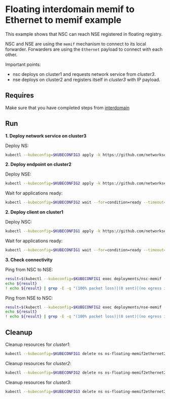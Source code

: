 # Floating interdomain memif to Ethernet to memif example

This example shows that NSC can reach NSE registered in floating registry.

NSC and NSE are using the `memif` mechanism to connect to its local forwarder.
Forwarders are using the `Ethernet` payload to connect with each other.

Important points:
- nsc deploys on cluster1 and requests network service from *cluster3*.
- nse deploys on cluster2 and registers itself in *cluster3* with IP payload.

## Requires

Make sure that you have completed steps from [interdomain](../../suites/basic)

## Run

**1. Deploy network service on cluster3**

Deploy NS:
```bash
kubectl --kubeconfig=$KUBECONFIG3 apply -k https://github.com/networkservicemesh/deployments-k8s/examples/interdomain/usecases/floating_Memif2Ethernet2Memif/cluster3?ref=16b594d4a3306d2700e433df3d71ab62f43e62f7
```

**2. Deploy endpoint on cluster2**

Deploy NSE:
```bash
kubectl --kubeconfig=$KUBECONFIG2 apply -k https://github.com/networkservicemesh/deployments-k8s/examples/interdomain/usecases/floating_Memif2Ethernet2Memif/cluster2?ref=16b594d4a3306d2700e433df3d71ab62f43e62f7
```

Wait for applications ready:
```bash
kubectl --kubeconfig=$KUBECONFIG2 wait --for=condition=ready --timeout=2m pod -l app=nse-memif -n ns-floating-memif2ethernet2memif
```

**2. Deploy client on cluster1**

Deploy NSC:
```bash
kubectl --kubeconfig=$KUBECONFIG1 apply -k https://github.com/networkservicemesh/deployments-k8s/examples/interdomain/usecases/floating_Memif2Ethernet2Memif/cluster1?ref=16b594d4a3306d2700e433df3d71ab62f43e62f7
```

Wait for applications ready:
```bash
kubectl --kubeconfig=$KUBECONFIG1 wait --for=condition=ready --timeout=2m pod -l app=nsc-memif -n ns-floating-memif2ethernet2memif
```

**3. Check connectivity**

Ping from NSC to NSE:
```bash
result=$(kubectl --kubeconfig=$KUBECONFIG1 exec deployments/nsc-memif -n "ns-floating-memif2ethernet2memif" -- vppctl ping 172.16.1.2 repeat 4)
echo ${result}
! echo ${result} | grep -E -q "(100% packet loss)|(0 sent)|(no egress interface)"
```

Ping from NSE to NSC:
```bash
result=$(kubectl --kubeconfig=$KUBECONFIG2 exec deployments/nse-memif -n "ns-floating-memif2ethernet2memif" -- vppctl ping 172.16.1.3 repeat 4)
echo ${result}
! echo ${result} | grep -E -q "(100% packet loss)|(0 sent)|(no egress interface)"
```

## Cleanup

Cleanup resources for *cluster1*:
```bash
kubectl --kubeconfig=$KUBECONFIG1 delete ns ns-floating-memif2ethernet2memif
```

Cleanup resources for *cluster2*:
```bash
kubectl --kubeconfig=$KUBECONFIG2 delete ns ns-floating-memif2ethernet2memif
```

Cleanup resources for *cluster3*:
```bash
kubectl --kubeconfig=$KUBECONFIG3 delete ns ns-floating-memif2ethernet2memif
```
